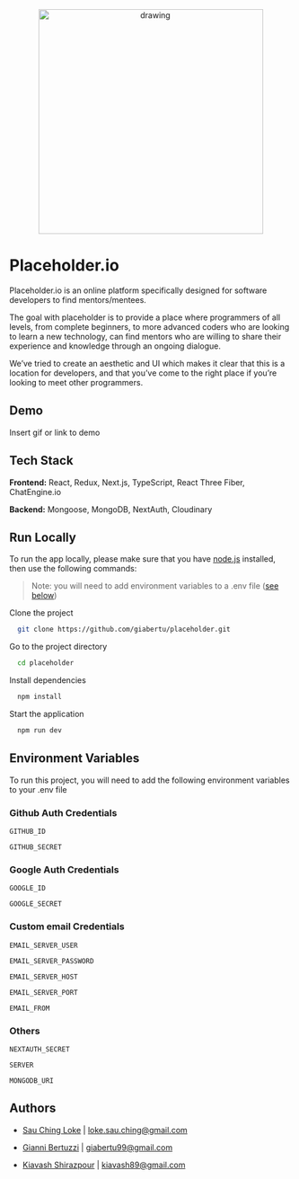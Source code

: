 <div id="header" align="center">
  <img src="https://res.cloudinary.com/gianni-bertuzzi/image/upload/v1662112401/Picture_1_izvu0m.png" alt="drawing" width="400"/>
</div>

# Placeholder.io

Placeholder.io is an online platform specifically designed for software developers to find 
mentors/mentees. 

The goal with placeholder is to provide a place where programmers of all levels, from complete beginners, to more advanced coders who are looking to learn a new technology, can find mentors who are willing to share their experience and knowledge through an ongoing dialogue.   

We’ve tried to create an aesthetic and UI which makes it clear that this is a location for developers, and that you’ve come to the right place if you’re looking to meet other programmers.


## Demo

Insert gif or link to demo


## Tech Stack

**Frontend:** React, Redux, Next.js, TypeScript, React Three Fiber, ChatEngine.io

**Backend:** Mongoose, MongoDB, NextAuth, Cloudinary


## Run Locally

To run the app locally, please make sure that you have [node.js](https://nodejs.dev/) installed, then use the following commands:

> Note: you will need to add environment variables to a .env file ([see below](https://github.com/giabertu/placeholder/main/README.md#environment-variables))

Clone the project

```bash
  git clone https://github.com/giabertu/placeholder.git
```

Go to the project directory

```bash
  cd placeholder
```

Install dependencies

```bash
  npm install
```

Start the application

```bash
  npm run dev
```


## Environment Variables

To run this project, you will need to add the following environment variables to your .env file

### Github Auth Credentials

`GITHUB_ID`

`GITHUB_SECRET`

### Google Auth Credentials

`GOOGLE_ID`

`GOOGLE_SECRET`

### Custom email Credentials

`EMAIL_SERVER_USER`

`EMAIL_SERVER_PASSWORD`

`EMAIL_SERVER_HOST`

`EMAIL_SERVER_PORT`

`EMAIL_FROM`

### Others

`NEXTAUTH_SECRET`

`SERVER`

`MONGODB_URI`

## Authors

- [Sau Ching Loke](https://github.com/coderomantics) | loke.sau.ching@gmail.com

- [Gianni Bertuzzi](https://github.com/giabertu) | giabertu99@gmail.com

- [Kiavash Shirazpour](https://github.com/Kio2047) | kiavash89@gmail.com
